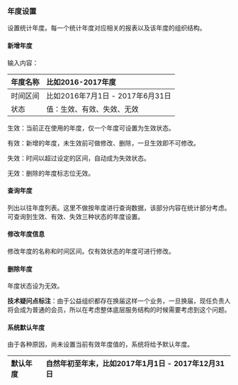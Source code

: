 ### 年度设置

设置统计年度。每一个统计年度对应相关的报表以及该年度的组织结构。

#### 新增年度

输入内容：

| 年度名称 | 比如2016-2017年度 |
| :--- | :--- |
| 时间区间 | 比如2016年7月1日 - 2017年6月31日 |
| 状态 | 值：生效、有效、失效、无效 |

生效：当前正在使用的年度，仅一个年度可设置为生效状态。

有效：新增的年度，未生效前可做修改、删除，一旦生效即不可修改。

失效：时间以超过设定的区间，自动成为失效状态。

无效：删除的年度标志位无效。

#### 查询年度

列出以往年度列表。这里不做按年度进行查询数据，该部分内容在统计部分考虑。可查询到生效、有效、失效三种状态的年度设置。

#### 修改年度信息

修改年度的名称和时间区间。仅有效状态的年度可进行修改。

#### 删除年度

年度状态设为无效。

**技术疑问点标注**：由于公益组织都存在换届这样一个业务，一旦换届，现任负责人将会成为普通的会员，所以在考虑整体底层服务结构的时候需要考虑到这个问题。

#### 系统默认年度

由于各种原因，尚未设置当前有效年度值的，系统将给予默认年度。

| 默认年度 | 自然年初至年末，比如2017年1月1日 - 2017年12月31日 |
| :--- | :--- |




